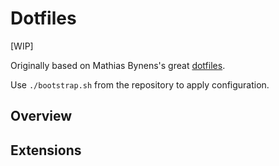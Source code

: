 # Dotfiles

[WIP]

Originally based on Mathias Bynens's great [dotfiles](https://github.com/mathiasbynens/dotfiles).

Use `./bootstrap.sh` from the repository to apply configuration.

## Overview

## Extensions
